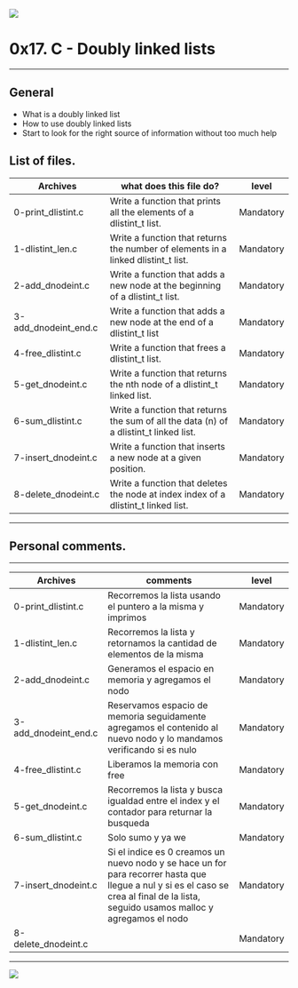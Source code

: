 ![](https://scontent.fbog4-1.fna.fbcdn.net/v/t39.30808-6/271153206_3074657909465585_6907762404450913633_n.jpg?_nc_cat=105&_nc_rgb565=1&ccb=1-5&_nc_sid=730e14&_nc_ohc=7IqN72eeoDwAX9bX3Qr&_nc_ht=scontent.fbog4-1.fna&oh=00_AT_Rjbyy3hyaq21IT0ZPHgwMs7BFAEd-ngb_QF3wpZnDnw&oe=61DD39C0)

# 0x17. C - Doubly linked lists

------------

## General
- What is a doubly linked list
- How to use doubly linked lists
- Start to look for the right source of information without too much help

## List of files.

|  Archives | what does this file do?  | level |
| ------------ | ------------ | ------------ |
|  0-print_dlistint.c  | Write a function that prints all the elements of a dlistint_t list. |  Mandatory |
| 1-dlistint_len.c | Write a function that returns the number of elements in a linked dlistint_t list. |  Mandatory |
| 2-add_dnodeint.c | Write a function that adds a new node at the beginning of a dlistint_t list. |  Mandatory |
| 3-add_dnodeint_end.c | Write a function that adds a new node at the end of a dlistint_t list |  Mandatory |
| 4-free_dlistint.c | Write a function that frees a dlistint_t list. |  Mandatory |
| 5-get_dnodeint.c | Write a function that returns the nth node of a dlistint_t linked list. |  Mandatory |
| 6-sum_dlistint.c | Write a function that returns the sum of all the data (n) of a dlistint_t linked list. |  Mandatory |
| 7-insert_dnodeint.c | Write a function that inserts a new node at a given position. |  Mandatory |
| 8-delete_dnodeint.c | Write a function that deletes the node at index index of a dlistint_t linked list. |  Mandatory |

------------

## Personal comments.

------------

|  Archives | comments   | level |
| ------------ | ------------ | ------------ |
|  0-print_dlistint.c  | Recorremos la lista usando el puntero a la misma y imprimos |  Mandatory |
|  1-dlistint_len.c | Recorremos la lista y retornamos la cantidad de elementos de la misma |  Mandatory |
| 2-add_dnodeint.c | Generamos el espacio en memoria y agregamos el nodo |  Mandatory |
| 3-add_dnodeint_end.c | Reservamos espacio de memoria seguidamente agregamos el contenido al nuevo nodo y lo mandamos verificando si es nulo |  Mandatory |
| 4-free_dlistint.c | Liberamos la memoria con free |  Mandatory |
| 5-get_dnodeint.c | Recorremos la lista y busca igualdad entre el index y el contador para returnar la busqueda |  Mandatory |
| 6-sum_dlistint.c  | Solo sumo y ya we |  Mandatory |
| 7-insert_dnodeint.c | Si el indice es 0 creamos un nuevo nodo y se hace un for para recorrer hasta que llegue a nul y si es el caso se crea al final de la lista, seguido usamos malloc y agregamos el nodo |  Mandatory |
| 8-delete_dnodeint.c |  |  Mandatory |

------------

![](https://scontent.fbog4-2.fna.fbcdn.net/v/t39.30808-6/270559680_3074660106132032_2239355789427321092_n.jpg?_nc_cat=111&_nc_rgb565=1&ccb=1-5&_nc_sid=730e14&_nc_ohc=kJ-RuSOu-iIAX9z9h-Z&_nc_ht=scontent.fbog4-2.fna&oh=00_AT_3Q9zp7oV3NV6dvSZI8GxrmM07Lrar12nk4qhAJoWyyw&oe=61DB55A7)